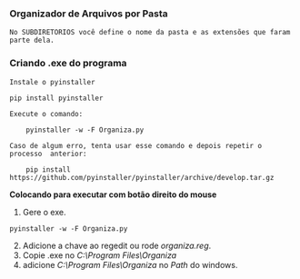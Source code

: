 ### Organizador de Arquivos por Pasta

    No SUBDIRETORIOS você define o nome da pasta e as extensões que faram parte dela.

### Criando .exe do programa 

    Instale o pyinstaller

    pip install pyinstaller

    Execute o comando:

        pyinstaller -w -F Organiza.py

    Caso de algum erro, tenta usar esse comando e depois repetir o processo  anterior:

        pip install https://github.com/pyinstaller/pyinstaller/archive/develop.tar.gz

    
**Colocando para executar com botão direito do mouse**

1. Gere o exe.

```
pyinstaller -w -F Organiza.py

```

2. Adicione a chave ao regedit ou rode  *organiza.reg*.
3. Copie .exe no *C:\Program Files\Organiza*
4. adicione *C:\Program Files\Organiza* no *Path* do windows.

